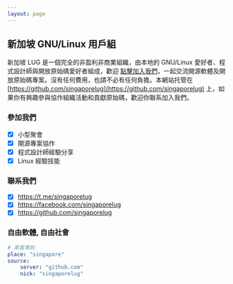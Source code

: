 ```yaml
---
layout: page
---
```


##  新加坡  GNU/Linux 用戶組

新加坡  LUG 是一個完全的非盈利非商業組織，由本地的 GNU/Linux 愛好者、程式設計師與開放原始碼愛好者組成，歡迎 [點擊加入我們](https://singaporelug.org/join)，一起交流開源軟體及開放原始碼專案。沒有任何費用，也請不必有任何負擔。本網站托管在 [https://github.com/singaporelug](https://github.com/singaporelug) 上，如果你有興趣參與協作組織活動和貢獻原始碼，歡迎你聯系加入我們。

###  參加我們

- [x] 小型聚會
- [x] 開源專案協作
- [x] 程式設計師經驗分享
- [x] Linux 經驗技能

###  聯系我們

- [x] https://t.me/singaporelug
- [x] https://facebook.com/singaporelug
- [x] https://github.com/singaporelug

### 自由軟體, 自由社會

~~~ yml
# 黑客準則
place: "singapore"
source:
    server: "github.com"
    nick: "singaporelug"
~~~
